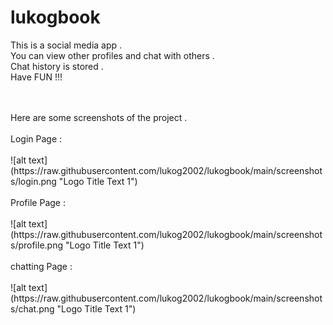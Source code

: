 # lukogbook <br/>
This is a social media app .<br/> You can view other profiles and chat with others .<br/> Chat history is stored . <br/> Have FUN !!! <br/>

<br/>
<br/>
Here are some screenshots of the project . <br/>

<br/>
Login Page : <br/>
<br/>
![alt text](https://raw.githubusercontent.com/lukog2002/lukogbook/main/screenshots/login.png "Logo Title Text 1")
<br/>
<br/>
Profile Page : <br/> <br/>
![alt text](https://raw.githubusercontent.com/lukog2002/lukogbook/main/screenshots/profile.png "Logo Title Text 1")
<br/>
<br/>
chatting Page : <br/> <br/>
![alt text](https://raw.githubusercontent.com/lukog2002/lukogbook/main/screenshots/chat.png "Logo Title Text 1")
